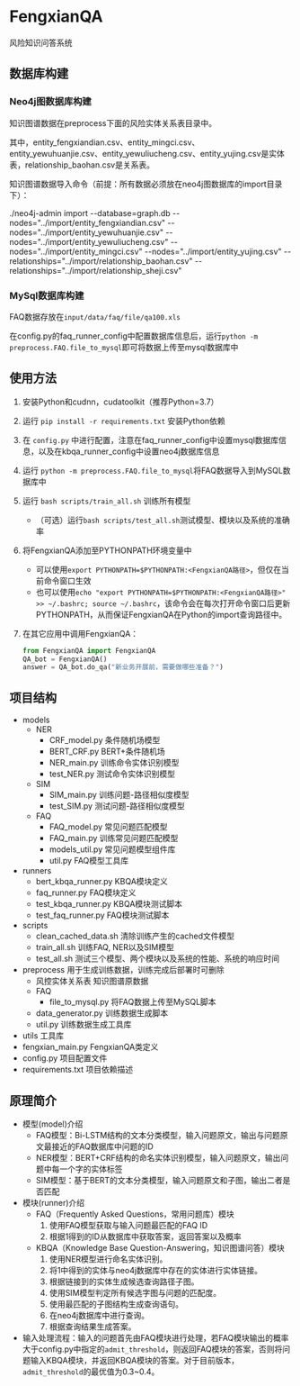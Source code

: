 # FengxianQA

风险知识问答系统

## 数据库构建

### Neo4j图数据库构建

知识图谱数据在preprocess下面的风险实体关系表目录中。

其中，entity_fengxiandian.csv、entity_mingci.csv、entity_yewuhuanjie.csv、entity_yewuliucheng.csv、entity_yujing.csv是实体表，relationship_baohan.csv是关系表。

知识图谱数据导入命令（前提：所有数据必须放在neo4j图数据库的import目录下）：

./neo4j-admin import --database=graph.db --nodes="../import/entity_fengxiandian.csv" --nodes="../import/entity_yewuhuanjie.csv" --nodes="../import/entity_yewuliucheng.csv" --nodes="../import/entity_mingci.csv" --nodes="../import/entity_yujing.csv" --relationships="../import/relationship_baohan.csv" --relationships="../import/relationship_sheji.csv"


### MySql数据库构建

FAQ数据存放在`input/data/faq/file/qa100.xls`

在config.py的faq_runner_config中配置数据库信息后，运行`python -m preprocess.FAQ.file_to_mysql`即可将数据上传至mysql数据库中

## 使用方法

1. 安装Python和cudnn，cudatoolkit（推荐Python=3.7）

2. 运行 `pip install -r requirements.txt` 安装Python依赖

3. 在 `config.py` 中进行配置，注意在faq_runner_config中设置mysql数据库信息，以及在kbqa_runner_config中设置neo4j数据库信息

4. 运行 `python -m preprocess.FAQ.file_to_mysql`将FAQ数据导入到MySQL数据库中

5. 运行 `bash scripts/train_all.sh` 训练所有模型

   * （可选）运行`bash scripts/test_all.sh`测试模型、模块以及系统的准确率

6. 将FengxianQA添加至PYTHONPATH环境变量中

   * 可以使用`export PYTHONPATH=$PYTHONPATH:<FengxianQA路径>`，但仅在当前命令窗口生效
   * 也可以使用`echo "export PYTHONPATH=$PYTHONPATH:<FengxianQA路径>" >> ~/.bashrc; source ~/.bashrc`，该命令会在每次打开命令窗口后更新PYTHONPATH，从而保证FengxianQA在Python的import查询路径中。

7. 在其它应用中调用FengxianQA： 

   ```Python
   from FengxianQA import FengxianQA
   QA_bot = FengxianQA()
   answer = QA_bot.do_qa("新业务开展前，需要做哪些准备？")
   ```

## 项目结构

* models
  * NER
    * CRF_model.py    条件随机场模型
    * BERT_CRF.py     BERT+条件随机场
    * NER_main.py     训练命令实体识别模型
    * test_NER.py     测试命令实体识别模型
  * SIM
    * SIM_main.py     训练问题-路径相似度模型
    * test_SIM.py     测试问题-路径相似度模型
  * FAQ
    * FAQ_model.py    常见问题匹配模型
    * FAQ_main.py     训练常见问题匹配模型
    * models_util.py  常见问题模型组件库
    * util.py         FAQ模型工具库
* runners
  * bert_kbqa_runner.py KBQA模块定义
  * faq_runner.py       FAQ模块定义
  * test_kbqa_runner.py KBQA模块测试脚本
  * test_faq_runner.py  FAQ模块测试脚本
* scripts
  * clean_cached_data.sh 清除训练产生的cached文件模型
  * train_all.sh         训练FAQ, NER以及SIM模型
  * test_all.sh          测试三个模型、两个模块以及系统的性能、系统的响应时间
* preprocess 用于生成训练数据，训练完成后部署时可删除
  * 风控实体关系表        知识图谱原数据
  * FAQ
    * file_to_mysql.py     将FAQ数据上传至MySQL脚本
  * data_generator.py    训练数据生成脚本
  * util.py              训练数据生成工具库
* utils 工具库
* fengxian_main.py  FengxianQA类定义
* config.py 项目配置文件
* requirements.txt 项目依赖描述

## 原理简介

* 模型(model)介绍
  * FAQ模型：Bi-LSTM结构的文本分类模型，输入问题原文，输出与问题原文最接近的FAQ数据库中问题的ID
  * NER模型：BERT+CRF结构的命名实体识别模型，输入问题原文，输出问题中每一个字的实体标签
  * SIM模型：基于BERT的文本分类模型，输入问题原文和子图，输出二者是否匹配
* 模块(runner)介绍
  * FAQ（Frequently Asked Questions，常用问题库）模块
    1. 使用FAQ模型获取与输入问题最匹配的FAQ ID
    2. 根据1得到的ID从数据库中获取答案，返回答案以及概率
  * KBQA（Knowledge Base Question-Answering，知识图谱问答）模块
    1. 使用NER模型进行命名实体识别。
    2. 将1中得到的实体与neo4j数据库中存在的实体进行实体链接。
    3. 根据链接到的实体生成候选查询路径子图。
    4. 使用SIM模型判定所有候选字图与问题的匹配度。
    5. 使用最匹配的子图结构生成查询语句。
    6. 在neo4j数据库中进行查询。
    7. 根据查询结果生成答案。
* 输入处理流程：输入的问题首先由FAQ模块进行处理，若FAQ模块输出的概率大于config.py中指定的`admit_threshold`，则返回FAQ模块的答案，否则将问题输入KBQA模块，并返回KBQA模块的答案。对于目前版本，`admit_threshold`的最优值为0.3~0.4。
